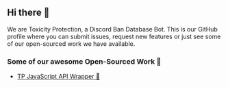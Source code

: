 
## Hi there 👋
We  are Toxicity Protection, a Discord Ban Database Bot. This is our GitHub profile where you can submit issues, request new features or just see some of our open-sourced work we have available. 

### Some of our awesome Open-Sourced Work 💖
- [TP JavaScript API Wrapper 📶](https://github.com/Toxicity-Protection/tp-api)
